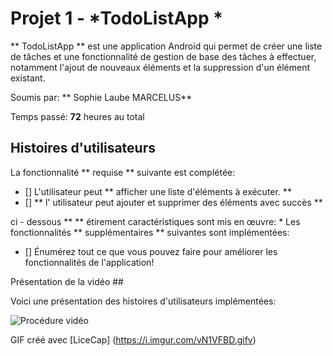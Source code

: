 # Projet 1 - *TodoListApp * 

** TodoListApp  ** est une application Android qui permet de créer une liste de tâches et une fonctionnalité de gestion de base des tâches à effectuer, notamment l'ajout de nouveaux éléments et la suppression d'un élément existant. 

Soumis par: ** Sophie Laube MARCELUS**

Temps passé: **72** heures au total 

## Histoires d'utilisateurs 

La fonctionnalité ** requise ** suivante est complétée: 

* [] L'utilisateur peut ** afficher une liste d'éléments à exécuter. ** 
* [] ** l' utilisateur peut ajouter et supprimer des éléments avec succès **  


ci - dessous ** ** étirement caractéristiques sont mis en œuvre:
* 
Les fonctionnalités ** supplémentaires ** suivantes sont implémentées: 

* [] Énumérez tout ce que vous pouvez faire pour améliorer les fonctionnalités de l'application! 

Présentation de la vidéo ## 

Voici une présentation des histoires d'utilisateurs implémentées: 

<img src = 'https://i.imgur.com/vN1VFBD.gifv' title = 'Visite virtuelle' width = '' alt = "Procédure vidéo" /> 

GIF créé avec [LiceCap] (https://i.imgur.com/vN1VFBD.gifv)
 
